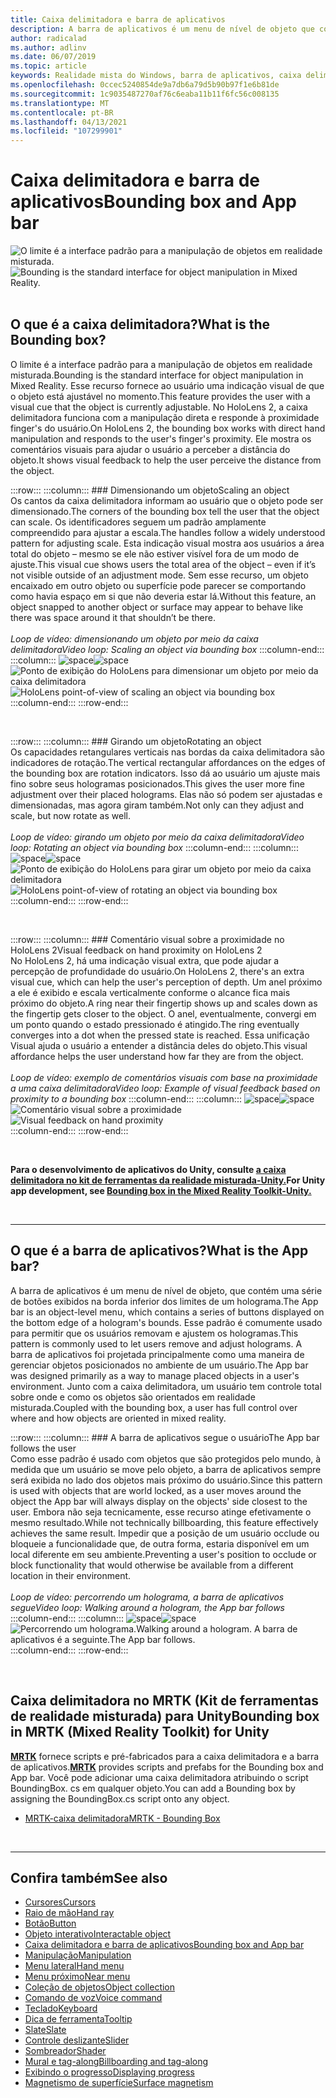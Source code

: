 ```yaml
---
title: Caixa delimitadora e barra de aplicativos
description: A barra de aplicativos é um menu de nível de objeto que contém uma série de botões exibidos na borda inferior dos limites de um holograma.
author: radicalad
ms.author: adlinv
ms.date: 06/07/2019
ms.topic: article
keywords: Realidade mista do Windows, barra de aplicativos, caixa delimitadora, headset de realidade misturada, headset da realidade mista do Windows, headset da realidade virtual, HoloLens, MRTK, kit de ferramentas da realidade mista
ms.openlocfilehash: 0ccec5240854de9a7db6a79d5b90b97f1e6b81de
ms.sourcegitcommit: 1c9035487270af76c6eaba11b11f6fc56c008135
ms.translationtype: MT
ms.contentlocale: pt-BR
ms.lasthandoff: 04/13/2021
ms.locfileid: "107299901"
---
```

# <a name="bounding-box-and-app-bar"></a><span data-ttu-id="594c6-104">Caixa delimitadora e barra de aplicativos</span><span class="sxs-lookup"><span data-stu-id="594c6-104">Bounding box and App bar</span></span>
<span data-ttu-id="594c6-105">![O limite é a interface padrão para a manipulação de objetos em realidade misturada.](images/UX_Hero_BoundingBox.jpg)</span><span class="sxs-lookup"><span data-stu-id="594c6-105">![Bounding is the standard interface for object manipulation in Mixed Reality.](images/UX_Hero_BoundingBox.jpg)</span></span><br>
<br>

## <a name="what-is-the-bounding-box"></a><span data-ttu-id="594c6-106">O que é a caixa delimitadora?</span><span class="sxs-lookup"><span data-stu-id="594c6-106">What is the Bounding box?</span></span>

<span data-ttu-id="594c6-107">O limite é a interface padrão para a manipulação de objetos em realidade misturada.</span><span class="sxs-lookup"><span data-stu-id="594c6-107">Bounding is the standard interface for object manipulation in Mixed Reality.</span></span> <span data-ttu-id="594c6-108">Esse recurso fornece ao usuário uma indicação visual de que o objeto está ajustável no momento.</span><span class="sxs-lookup"><span data-stu-id="594c6-108">This feature provides the user with a visual cue that the object is currently adjustable.</span></span> <span data-ttu-id="594c6-109">No HoloLens 2, a caixa delimitadora funciona com a manipulação direta e responde à proximidade finger's do usuário.</span><span class="sxs-lookup"><span data-stu-id="594c6-109">On HoloLens 2, the bounding box works with direct hand manipulation and responds to the user's finger's proximity.</span></span> <span data-ttu-id="594c6-110">Ele mostra os comentários visuais para ajudar o usuário a perceber a distância do objeto.</span><span class="sxs-lookup"><span data-stu-id="594c6-110">It shows visual feedback to help the user perceive the distance from the object.</span></span>

:::row:::
    :::column:::
        ### <a name="scaling-an-objectbr"></a><span data-ttu-id="594c6-111">Dimensionando um objeto</span><span class="sxs-lookup"><span data-stu-id="594c6-111">Scaling an object</span></span><br>
        <span data-ttu-id="594c6-112">Os cantos da caixa delimitadora informam ao usuário que o objeto pode ser dimensionado.</span><span class="sxs-lookup"><span data-stu-id="594c6-112">The corners of the bounding box tell the user that the object can scale.</span></span> <span data-ttu-id="594c6-113">Os identificadores seguem um padrão amplamente compreendido para ajustar a escala.</span><span class="sxs-lookup"><span data-stu-id="594c6-113">The handles follow a widely understood pattern for adjusting scale.</span></span> <span data-ttu-id="594c6-114">Esta indicação visual mostra aos usuários a área total do objeto – mesmo se ele não estiver visível fora de um modo de ajuste.</span><span class="sxs-lookup"><span data-stu-id="594c6-114">This visual cue shows users the total area of the object – even if it’s not visible outside of an adjustment mode.</span></span> <span data-ttu-id="594c6-115">Sem esse recurso, um objeto encaixado em outro objeto ou superfície pode parecer se comportando como havia espaço em si que não deveria estar lá.</span><span class="sxs-lookup"><span data-stu-id="594c6-115">Without this feature, an object snapped to another object or surface may appear to behave like there was space around it that shouldn’t be there.</span></span><br>
        <br>
        <span data-ttu-id="594c6-116">*Loop de vídeo: dimensionando um objeto por meio da caixa delimitadora*</span><span class="sxs-lookup"><span data-stu-id="594c6-116">*Video loop: Scaling an object via bounding box*</span></span>
    :::column-end:::
        :::column:::
        <span data-ttu-id="594c6-117">![space](images/spacer-20x582.png)</span><span class="sxs-lookup"><span data-stu-id="594c6-117">![space](images/spacer-20x582.png)</span></span><br>
       <span data-ttu-id="594c6-118">![Ponto de exibição do HoloLens para dimensionar um objeto por meio da caixa delimitadora](images/HoloLens2_BoundingBox.gif)</span><span class="sxs-lookup"><span data-stu-id="594c6-118">![HoloLens point-of-view of scaling an object via bounding box](images/HoloLens2_BoundingBox.gif)</span></span><br>
    :::column-end:::
:::row-end:::

<br>

:::row:::
    :::column:::
        ### <a name="rotating-an-objectbr"></a><span data-ttu-id="594c6-119">Girando um objeto</span><span class="sxs-lookup"><span data-stu-id="594c6-119">Rotating an object</span></span><br>
        <span data-ttu-id="594c6-120">Os capacidades retangulares verticais nas bordas da caixa delimitadora são indicadores de rotação.</span><span class="sxs-lookup"><span data-stu-id="594c6-120">The vertical rectangular affordances on the edges of the bounding box are rotation indicators.</span></span> <span data-ttu-id="594c6-121">Isso dá ao usuário um ajuste mais fino sobre seus hologramas posicionados.</span><span class="sxs-lookup"><span data-stu-id="594c6-121">This gives the user more fine adjustment over their placed holograms.</span></span> <span data-ttu-id="594c6-122">Elas não só podem ser ajustadas e dimensionadas, mas agora giram também.</span><span class="sxs-lookup"><span data-stu-id="594c6-122">Not only can they adjust and scale, but now rotate as well.</span></span><br>
        <br>
        <span data-ttu-id="594c6-123">*Loop de vídeo: girando um objeto por meio da caixa delimitadora*</span><span class="sxs-lookup"><span data-stu-id="594c6-123">*Video loop: Rotating an object via bounding box*</span></span>
    :::column-end:::
        :::column:::
        <span data-ttu-id="594c6-124">![space](images/spacer-20x582.png)</span><span class="sxs-lookup"><span data-stu-id="594c6-124">![space](images/spacer-20x582.png)</span></span><br>
       <span data-ttu-id="594c6-125">![Ponto de exibição do HoloLens para girar um objeto por meio da caixa delimitadora](images/HoloLens2_BoundingBox_Rotate.gif)</span><span class="sxs-lookup"><span data-stu-id="594c6-125">![HoloLens point-of-view of rotating an object via bounding box](images/HoloLens2_BoundingBox_Rotate.gif)</span></span><br>
    :::column-end:::
:::row-end:::

<br>

:::row:::
    :::column:::
        ### <a name="visual-feedback-on-hand-proximity-on-hololens-2br"></a><span data-ttu-id="594c6-126">Comentário visual sobre a proximidade no HoloLens 2</span><span class="sxs-lookup"><span data-stu-id="594c6-126">Visual feedback on hand proximity on HoloLens 2</span></span><br>
        <span data-ttu-id="594c6-127">No HoloLens 2, há uma indicação visual extra, que pode ajudar a percepção de profundidade do usuário.</span><span class="sxs-lookup"><span data-stu-id="594c6-127">On HoloLens 2, there's an extra visual cue, which can help the user's perception of depth.</span></span> <span data-ttu-id="594c6-128">Um anel próximo a ele é exibido e escala verticalmente conforme o alcance fica mais próximo do objeto.</span><span class="sxs-lookup"><span data-stu-id="594c6-128">A ring near their fingertip shows up and scales down as the fingertip gets closer to the object.</span></span> <span data-ttu-id="594c6-129">O anel, eventualmente, convergi em um ponto quando o estado pressionado é atingido.</span><span class="sxs-lookup"><span data-stu-id="594c6-129">The ring eventually converges into a dot when the pressed state is reached.</span></span> <span data-ttu-id="594c6-130">Essa unificação Visual ajuda o usuário a entender a distância deles do objeto.</span><span class="sxs-lookup"><span data-stu-id="594c6-130">This visual affordance helps the user understand how far they are from the object.</span></span><br>
        <br>
        <span data-ttu-id="594c6-131">*Loop de vídeo: exemplo de comentários visuais com base na proximidade a uma caixa delimitadora*</span><span class="sxs-lookup"><span data-stu-id="594c6-131">*Video loop: Example of visual feedback based on proximity to a bounding box*</span></span>
    :::column-end:::
        :::column:::
        <span data-ttu-id="594c6-132">![space](images/spacer-20x582.png)</span><span class="sxs-lookup"><span data-stu-id="594c6-132">![space](images/spacer-20x582.png)</span></span><br>
       <span data-ttu-id="594c6-133">![Comentário visual sobre a proximidade](images/HoloLens2_Proximity.gif)</span><span class="sxs-lookup"><span data-stu-id="594c6-133">![Visual feedback on hand proximity](images/HoloLens2_Proximity.gif)</span></span><br>
    :::column-end:::
:::row-end:::

<br>

<span data-ttu-id="594c6-134">**Para o desenvolvimento de aplicativos do Unity, consulte [a caixa delimitadora no kit de ferramentas da realidade misturada-Unity.](https://microsoft.github.io/MixedRealityToolkit-Unity/Documentation/README_BoundingBox.html)**</span><span class="sxs-lookup"><span data-stu-id="594c6-134">**For Unity app development, see [Bounding box in the Mixed Reality Toolkit-Unity.](https://microsoft.github.io/MixedRealityToolkit-Unity/Documentation/README_BoundingBox.html)**</span></span>

<br>

---

## <a name="what-is-the-app-bar"></a><span data-ttu-id="594c6-135">O que é a barra de aplicativos?</span><span class="sxs-lookup"><span data-stu-id="594c6-135">What is the App bar?</span></span>

<span data-ttu-id="594c6-136">A barra de aplicativos é um menu de nível de objeto, que contém uma série de botões exibidos na borda inferior dos limites de um holograma.</span><span class="sxs-lookup"><span data-stu-id="594c6-136">The App bar is an object-level menu, which contains a series of buttons displayed on the bottom edge of a hologram's bounds.</span></span> <span data-ttu-id="594c6-137">Esse padrão é comumente usado para permitir que os usuários removam e ajustem os hologramas.</span><span class="sxs-lookup"><span data-stu-id="594c6-137">This pattern is commonly used to let users remove and adjust holograms.</span></span> <span data-ttu-id="594c6-138">A barra de aplicativos foi projetada principalmente como uma maneira de gerenciar objetos posicionados no ambiente de um usuário.</span><span class="sxs-lookup"><span data-stu-id="594c6-138">The App bar was designed primarily as a way to manage placed objects in a user's environment.</span></span> <span data-ttu-id="594c6-139">Junto com a caixa delimitadora, um usuário tem controle total sobre onde e como os objetos são orientados em realidade misturada.</span><span class="sxs-lookup"><span data-stu-id="594c6-139">Coupled with the bounding box, a user has full control over where and how objects are oriented in mixed reality.</span></span>

:::row:::
    :::column:::
        ### <a name="the-app-bar-follows-the-userbr"></a><span data-ttu-id="594c6-140">A barra de aplicativos segue o usuário</span><span class="sxs-lookup"><span data-stu-id="594c6-140">The App bar follows the user</span></span><br>
        <span data-ttu-id="594c6-141">Como esse padrão é usado com objetos que são protegidos pelo mundo, à medida que um usuário se move pelo objeto, a barra de aplicativos sempre será exibida no lado dos objetos mais próximo do usuário.</span><span class="sxs-lookup"><span data-stu-id="594c6-141">Since this pattern is used with objects that are world locked, as a user moves around the object the App bar will always display on the objects' side closest to the user.</span></span> <span data-ttu-id="594c6-142">Embora não seja tecnicamente, esse recurso atinge efetivamente o mesmo resultado.</span><span class="sxs-lookup"><span data-stu-id="594c6-142">While not technically billboarding, this feature effectively achieves the same result.</span></span> <span data-ttu-id="594c6-143">Impedir que a posição de um usuário occlude ou bloqueie a funcionalidade que, de outra forma, estaria disponível em um local diferente em seu ambiente.</span><span class="sxs-lookup"><span data-stu-id="594c6-143">Preventing a user's position to occlude or block functionality that would otherwise be available from a different location in their environment.</span></span> <br>
        <br>
        <span data-ttu-id="594c6-144">*Loop de vídeo: percorrendo um holograma, a barra de aplicativos segue*</span><span class="sxs-lookup"><span data-stu-id="594c6-144">*Video loop: Walking around a hologram, the App bar follows*</span></span>
    :::column-end:::
        :::column:::
        <span data-ttu-id="594c6-145">![space](images/spacer-20x582.png)</span><span class="sxs-lookup"><span data-stu-id="594c6-145">![space](images/spacer-20x582.png)</span></span><br>
       <span data-ttu-id="594c6-146">![Percorrendo um holograma.</span><span class="sxs-lookup"><span data-stu-id="594c6-146">![Walking around a hologram.</span></span> <span data-ttu-id="594c6-147">A barra de aplicativos é a seguinte.](images/HoloLens2_AppBarFollowing.gif)</span><span class="sxs-lookup"><span data-stu-id="594c6-147">The App bar follows.](images/HoloLens2_AppBarFollowing.gif)</span></span><br>
    :::column-end:::
:::row-end:::

<br>


## <a name="bounding-box-in-mrtk-mixed-reality-toolkit-for-unity"></a><span data-ttu-id="594c6-148">Caixa delimitadora no MRTK (Kit de ferramentas de realidade misturada) para Unity</span><span class="sxs-lookup"><span data-stu-id="594c6-148">Bounding box in MRTK (Mixed Reality Toolkit) for Unity</span></span>
<span data-ttu-id="594c6-149">**[MRTK](https://github.com/Microsoft/MixedRealityToolkit-Unity)** fornece scripts e pré-fabricados para a caixa delimitadora e a barra de aplicativos.</span><span class="sxs-lookup"><span data-stu-id="594c6-149">**[MRTK](https://github.com/Microsoft/MixedRealityToolkit-Unity)** provides scripts and prefabs for the Bounding box and App bar.</span></span> <span data-ttu-id="594c6-150">Você pode adicionar uma caixa delimitadora atribuindo o script BoundingBox. cs em qualquer objeto.</span><span class="sxs-lookup"><span data-stu-id="594c6-150">You can add a Bounding box by assigning the BoundingBox.cs script onto any object.</span></span>

* [<span data-ttu-id="594c6-151">MRTK-caixa delimitadora</span><span class="sxs-lookup"><span data-stu-id="594c6-151">MRTK - Bounding Box</span></span>](https://docs.microsoft.com/windows/mixed-reality/mrtk-unity/features/ux-building-blocks/bounding-box)


<br>

---


## <a name="see-also"></a><span data-ttu-id="594c6-152">Confira também</span><span class="sxs-lookup"><span data-stu-id="594c6-152">See also</span></span>

* [<span data-ttu-id="594c6-153">Cursores</span><span class="sxs-lookup"><span data-stu-id="594c6-153">Cursors</span></span>](cursors.md)
* [<span data-ttu-id="594c6-154">Raio de mão</span><span class="sxs-lookup"><span data-stu-id="594c6-154">Hand ray</span></span>](point-and-commit.md)
* [<span data-ttu-id="594c6-155">Botão</span><span class="sxs-lookup"><span data-stu-id="594c6-155">Button</span></span>](button.md)
* [<span data-ttu-id="594c6-156">Objeto interativo</span><span class="sxs-lookup"><span data-stu-id="594c6-156">Interactable object</span></span>](interactable-object.md)
* [<span data-ttu-id="594c6-157">Caixa delimitadora e barra de aplicativos</span><span class="sxs-lookup"><span data-stu-id="594c6-157">Bounding box and App bar</span></span>](app-bar-and-bounding-box.md)
* [<span data-ttu-id="594c6-158">Manipulação</span><span class="sxs-lookup"><span data-stu-id="594c6-158">Manipulation</span></span>](direct-manipulation.md)
* [<span data-ttu-id="594c6-159">Menu lateral</span><span class="sxs-lookup"><span data-stu-id="594c6-159">Hand menu</span></span>](hand-menu.md)
* [<span data-ttu-id="594c6-160">Menu próximo</span><span class="sxs-lookup"><span data-stu-id="594c6-160">Near menu</span></span>](near-menu.md)
* [<span data-ttu-id="594c6-161">Coleção de objetos</span><span class="sxs-lookup"><span data-stu-id="594c6-161">Object collection</span></span>](object-collection.md)
* [<span data-ttu-id="594c6-162">Comando de voz</span><span class="sxs-lookup"><span data-stu-id="594c6-162">Voice command</span></span>](voice-input.md)
* [<span data-ttu-id="594c6-163">Teclado</span><span class="sxs-lookup"><span data-stu-id="594c6-163">Keyboard</span></span>](keyboard.md)
* [<span data-ttu-id="594c6-164">Dica de ferramenta</span><span class="sxs-lookup"><span data-stu-id="594c6-164">Tooltip</span></span>](tooltip.md)
* [<span data-ttu-id="594c6-165">Slate</span><span class="sxs-lookup"><span data-stu-id="594c6-165">Slate</span></span>](slate.md)
* [<span data-ttu-id="594c6-166">Controle deslizante</span><span class="sxs-lookup"><span data-stu-id="594c6-166">Slider</span></span>](slider.md)
* [<span data-ttu-id="594c6-167">Sombreador</span><span class="sxs-lookup"><span data-stu-id="594c6-167">Shader</span></span>](shader.md)
* [<span data-ttu-id="594c6-168">Mural e tag-along</span><span class="sxs-lookup"><span data-stu-id="594c6-168">Billboarding and tag-along</span></span>](billboarding-and-tag-along.md)
* [<span data-ttu-id="594c6-169">Exibindo o progresso</span><span class="sxs-lookup"><span data-stu-id="594c6-169">Displaying progress</span></span>](progress.md)
* [<span data-ttu-id="594c6-170">Magnetismo de superfície</span><span class="sxs-lookup"><span data-stu-id="594c6-170">Surface magnetism</span></span>](surface-magnetism.md)
